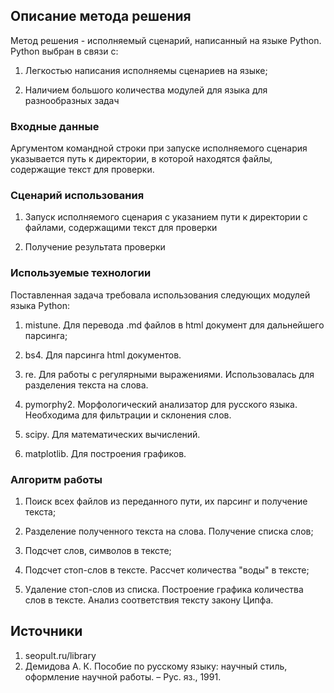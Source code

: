 ## Описание метода решения

Метод решения - исполняемый сценарий, написанный на языке Python. Python выбран в связи с:

1. Легкостью написания исполняемы сценариев на языке;

2. Наличием большого количества модулей для языка для разнообразных задач

### Входные данные

Аргументом командной строки при запуске исполняемого сценария указывается путь к директории, в которой находятся файлы, содержащие текст для проверки.

### Сценарий использования

1. Запуск исполняемого сценария с указанием пути к директории с файлами, содержащими текст для проверки

2. Получение результата проверки

### Используемые технологии

Поставленная задача требовала использования следующих модулей языка Python:

1. mistune. Для перевода .md файлов в html документ для дальнейшего парсинга;

2. bs4. Для парсинга html документов.

3. re. Для работы с регулярными выражениями. Использовалась для разделения текста на слова.

4. pymorphy2. Морфологический анализатор для русского языка. Необходима для фильтрации и склонения слов.

5. scipy. Для математических вычислений.

6. matplotlib. Для построения графиков.

### Алгоритм работы

1. Поиск всех файлов из переданного пути, их парсинг и получение текста;

2. Разделение полученного текста на слова. Получение списка слов;

3. Подсчет слов, символов в тексте;

4. Подсчет стоп-слов в тексте. Рассчет количества "воды" в тексте;

5. Удаление стоп-слов из списка. Построение графика количества слов в тексте. Анализ соответствия тексту закону Ципфа.

## Источники

1. seopult.ru/library
2. Демидова А. К. Пособие по русскому языку: научный стиль, оформление научной работы. – Рус. яз., 1991.